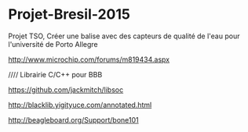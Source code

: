 Projet-Bresil-2015
==================

Projet TSO, Créer une balise avec des capteurs de qualité de l'eau pour l'université de Porto Allegre


http://www.microchip.com/forums/m819434.aspx

//// Librairie C/C++ pour BBB

https://github.com/jackmitch/libsoc

http://blacklib.yigityuce.com/annotated.html

http://beagleboard.org/Support/bone101
